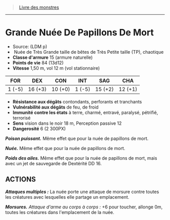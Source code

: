 ﻿> [Livre des monstres](tome_of_beasts.md)

---

# Grande Nuée De Papillons De Mort

- Source: (LDM p)
-  Nuée de Très Grande taille de bêtes de Très Petite taille (TP), chaotique
- **Classe d'armure** 15 (armure naturelle)
- **Points de vie** 84 (13d12)
- **Vitesse** 1,50 m, vol 12 m (vol stationnaire)

|FOR|DEX|CON|INT|SAG|CHA|
|---|---|---|---|---|---|
|1 (-5)|16 (+3)|10 (+0)|1 (-5)|15 (+2)|12 (+1)|

- **Résistance aux dégâts** contondants, perforants et tranchants
- **Vulnérabilité aux dégâts** de feu, de froid
- **Immunité contre les états** à terre, charmé, entravé, paralysé, pétrifié, terrorisé
- **Sens** vision dans le noir 18 m, Perception passive 12
- **Dangerosité** 6 (2 300PX)

**_Poison puissant._** Même effet que pour la nuée de papillons de mort.

**_Nuée._** Même effet que pour la nuée de papillons de mort.

**_Poids des ailes._** Même effet que pour la nuée de papillons de mort, mais avec un jet de sauvegarde de Dextérité DD 16.

## ACTIONS

**_Attaques multiples :_** La nuée porte une attaque de morsure contre toutes les créatures avec lesquelles elle partage un emplacement.

**_Morsures._** _Attaque d'arme au corps à corps :_ +6 pour toucher, allonge 0m, toutes les créatures dans l'emplacement de la nuée.

